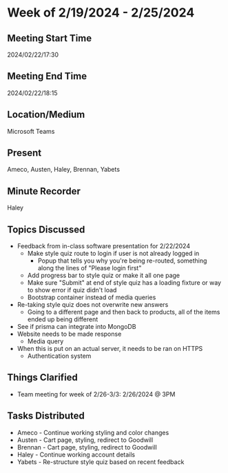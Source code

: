 # Week of 2/19/2024 - 2/25/2024

## Meeting Start Time
2024/02/22/17:30

## Meeting End Time
2024/02/22/18:15

## Location/Medium
Microsoft Teams

## Present
Ameco, Austen, Haley, Brennan, Yabets

## Minute Recorder
Haley

## Topics Discussed
* Feedback from in-class software presentation for 2/22/2024
  * Make style quiz route to login if user is not already logged in
    * Popup that tells you why you're being re-routed, something along the lines of "Please login first"
  * Add progress bar to style quiz or make it all one page
  * Make sure "Submit" at end of style quiz has a loading fixture or way to show error if quiz didn't load
  * Bootstrap container instead of media queries
* Re-taking style quiz does not overwrite new answers
  * Going to a different page and then back to products, all of the items ended up being different
* See if prisma can integrate into MongoDB
* Website needs to be made response
  * Media query
* When this is put on an actual server, it needs to be ran on HTTPS
  * Authentication system

## Things Clarified
* Team meeting for week of 2/26-3/3: 2/26/2024 @ 3PM

## Tasks Distributed
* Ameco - Continue working styling and color changes
* Austen - Cart page, styling, redirect to Goodwill
* Brennan - Cart page, styling, redirect to Goodwill
* Haley - Continue working account details
* Yabets - Re-structure style quiz based on recent feedback